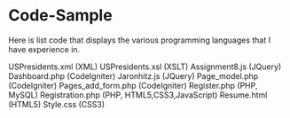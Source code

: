 Code-Sample
===========

Here is list code that displays the various programming languages that I have experience in. 

USPresidents.xml (XML)
USPresidents.xsl (XSLT)
Assignment8.js (JQuery)
Dashboard.php (CodeIgniter)
Jaronhitz.js (JQuery)
Page_model.php (CodeIgniter)
Pages_add_form.php (CodeIgniter)
Register.php (PHP, MySQL)
Registration.php (PHP, HTML5,CSS3,JavaScript)
Resume.html (HTML5)
Style.css (CSS3)
